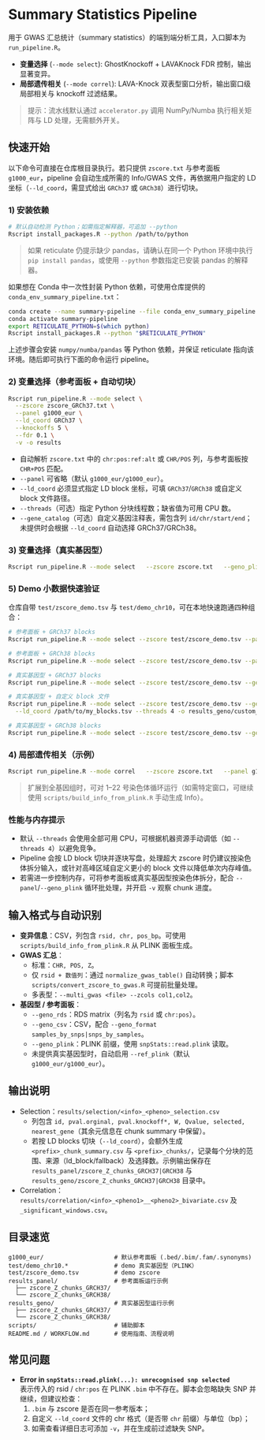 # Summary Statistics Pipeline

用于 GWAS 汇总统计（summary statistics）的端到端分析工具，入口脚本为 `run_pipeline.R`。

- **变量选择** (`--mode select`): GhostKnockoff + LAVAKnock FDR 控制，输出显著变异。
- **局部遗传相关** (`--mode correl`): LAVA-Knock 双表型窗口分析，输出窗口级局部相关与 knockoff 过滤结果。

> 提示：流水线默认通过 `accelerator.py` 调用 NumPy/Numba 执行相关矩阵与 LD 处理，无需额外开关。

## 快速开始

以下命令可直接在仓库根目录执行。若只提供 `zscore.txt` 与参考面板 `g1000_eur`，pipeline 会自动生成所需的 Info/GWAS 文件，再依据用户指定的 LD 坐标（`--ld_coord`，需显式给出 `GRCh37` 或 `GRCh38`）进行切块。

### 1) 安装依赖

```bash
# 默认自动检测 Python；如需指定解释器，可追加 --python
Rscript install_packages.R --python /path/to/python
```

> 如果 reticulate 仍提示缺少 pandas，请确认在同一个 Python 环境中执行 `pip install pandas`，或使用 `--python` 参数指定已安装 pandas 的解释器。

如果想在 Conda 中一次性封装 Python 依赖，可使用仓库提供的 `conda_env_summary_pipeline.txt`：

```bash
conda create --name summary-pipeline --file conda_env_summary_pipeline.txt
conda activate summary-pipeline
export RETICULATE_PYTHON=$(which python)
Rscript install_packages.R --python "$RETICULATE_PYTHON"
```

上述步骤会安装 `numpy/numba/pandas` 等 Python 依赖，并保证 reticulate 指向该环境。随后即可执行下面的命令运行 pipeline。

### 2) 变量选择（参考面板 + 自动切块）

```bash
Rscript run_pipeline.R --mode select \
  --zscore zscore_GRCh37.txt \
  --panel g1000_eur \
  --ld_coord GRCh37 \
  --knockoffs 5 \
  --fdr 0.1 \
  -v -o results
```

- 自动解析 `zscore.txt` 中的 `chr:pos:ref:alt` 或 `CHR/POS` 列，与参考面板按 `CHR+POS` 匹配。
- `--panel` 可省略（默认 `g1000_eur/g1000_eur`）。
- `--ld_coord` 必须显式指定 LD block 坐标，可填 `GRCh37`/`GRCh38` 或自定义 block 文件路径。
- `--threads`（可选）指定 Python 分块线程数；缺省值为可用 CPU 数。
- `--gene_catalog`（可选）自定义基因注释表，需包含列 `id/chr/start/end`；未提供时会根据 `--ld_coord` 自动选择 GRCh37/GRCh38。

### 3) 变量选择（真实基因型）

```bash
Rscript run_pipeline.R --mode select   --zscore zscore.txt   --geno_plink genotype   --ld_coord GRCh37   -o results -v
```

### 5) Demo 小数据快速验证

仓库自带 `test/zscore_demo.tsv` 与 `test/demo_chr10`，可在本地快速跑通四种组合：

```bash
# 参考面板 + GRCh37 blocks
Rscript run_pipeline.R --mode select --zscore test/zscore_demo.tsv --panel test/demo_chr10 --ld_coord GRCh37 -o results_panel/zscore_Z_chunks_GRCH37 -v

# 参考面板 + GRCh38 blocks
Rscript run_pipeline.R --mode select --zscore test/zscore_demo.tsv --panel test/demo_chr10 --ld_coord GRCh38 -o results_panel/zscore_Z_chunks_GRCH38 -v

# 真实基因型 + GRCh37 blocks
Rscript run_pipeline.R --mode select --zscore test/zscore_demo.tsv --geno_plink test/demo_chr10 --panel test/demo_chr10 --ld_coord GRCh37 --threads 4 -o results_geno/zscore_Z_chunks_GRCH37 -v

# 真实基因型 + 自定义 block 文件
Rscript run_pipeline.R --mode select --zscore test/zscore_demo.tsv --geno_plink test/demo_chr10 --panel test/demo_chr10 \
  --ld_coord /path/to/my_blocks.tsv --threads 4 -o results_geno/custom_blocks -v

# 真实基因型 + GRCh38 blocks
Rscript run_pipeline.R --mode select --zscore test/zscore_demo.tsv --geno_plink test/demo_chr10 --panel test/demo_chr10 --ld_coord GRCh38 -o results_geno/zscore_Z_chunks_GRCH38 -v
```

### 4) 局部遗传相关（示例）

```bash
Rscript run_pipeline.R --mode correl   --zscore zscore.txt   --panel g1000_eur/g1000_eur   -v -o results
```



> 扩展到全基因组时，可对 1–22 号染色体循环运行（如需特定窗口，可继续使用 `scripts/build_info_from_plink.R` 手动生成 Info）。

### 性能与内存提示

- 默认 `--threads` 会使用全部可用 CPU，可根据机器资源手动调低（如 `--threads 4`）以避免竞争。
- Pipeline 会按 LD block 切块并逐块写盘，处理超大 zscore 时仍建议按染色体拆分输入，或针对高峰区域自定义更小的 block 文件以降低单次内存峰值。
- 若需进一步控制内存，可将参考面板或真实基因型按染色体拆分，配合 `--panel`/`--geno_plink` 循环批处理，并开启 `-v` 观察 chunk 进度。

## 输入格式与自动识别

- **变异信息**：CSV，列包含 `rsid, chr, pos_bp`。可使用 `scripts/build_info_from_plink.R` 从 PLINK 面板生成。
- **GWAS 汇总**：
  - 标准：`CHR, POS, Z`。
  - 仅 `rsid + 数值列`：通过 `normalize_gwas_table()` 自动转换；脚本 `scripts/convert_zscore_to_gwas.R` 可提前批量处理。
  - 多表型：`--multi_gwas <file> --zcols col1,col2`。
- **基因型 / 参考面板**：
  - `--geno_rds`：RDS matrix（列名为 `rsid` 或 `chr:pos`）。
  - `--geno_csv`：CSV，配合 `--geno_format samples_by_snps|snps_by_samples`。
  - `--geno_plink`：PLINK 前缀，使用 `snpStats::read.plink` 读取。
  - 未提供真实基因型时，自动启用 `--ref_plink`（默认 `g1000_eur/g1000_eur`）。

## 输出说明

- Selection：`results/selection/<info>_<pheno>_selection.csv`
  - 列包含 `id, pval.orginal, pval.knockoff*, W, Qvalue, selected, nearest_gene`（其余元信息在 chunk summary 中保留）。
  - 若按 LD blocks 切块（`--ld_coord`），会额外生成 `<prefix>_chunk_summary.csv` 与 `<prefix>_chunks/`，记录每个分块的范围、来源（ld_block/fallback）及选择数。示例输出保存在 `results_panel/zscore_Z_chunks_GRCH37|GRCH38` 与 `results_geno/zscore_Z_chunks_GRCH37|GRCH38` 目录中。
- Correlation：`results/correlation/<info>_<pheno1>__<pheno2>_bivariate.csv` 及 `_significant_windows.csv`。

## 目录速览

```
g1000_eur/                    # 默认参考面板 (.bed/.bim/.fam/.synonyms)
test/demo_chr10.*             # demo 真实基因型（PLINK）
test/zscore_demo.tsv          # demo zscore
results_panel/                # 参考面板运行示例
  ├── zscore_Z_chunks_GRCH37/
  └── zscore_Z_chunks_GRCH38/
results_geno/                 # 真实基因型运行示例
  ├── zscore_Z_chunks_GRCH37/
  └── zscore_Z_chunks_GRCH38/
scripts/                      # 辅助脚本
README.md / WORKFLOW.md       # 使用指南、流程说明
```

## 常见问题

- **Error in `snpStats::read.plink(...): unrecognised snp selected`**  
  表示传入的 rsid / `chr:pos` 在 PLINK `.bim` 中不存在。脚本会忽略缺失 SNP 并继续，但建议检查：
  1. `.bim` 与 zscore 是否在同一参考版本；
  2. 自定义 `--ld_coord` 文件的 chr 格式（是否带 `chr` 前缀）与单位（bp）；
  3. 如需查看详细日志可添加 `-v`，并在生成前过滤缺失 SNP。
